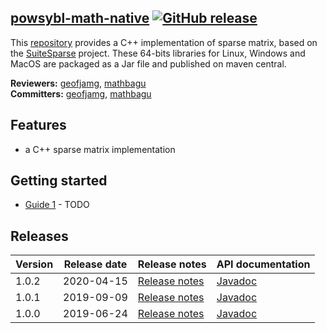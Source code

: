 ## [powsybl-math-native](./math-native) [![GitHub release](https://img.shields.io/github/release/powsybl/powsybl-math-native.svg)](https://github.com/powsybl/powsybl-math-native/releases/)
This [repository](https://github.com/powsybl/powsybl-math-native) provides a C++ implementation of sparse matrix, based on the [SuiteSparse](http://faculty.cse.tamu.edu/davis/suitesparse.html) project. These 64-bits libraries for Linux, Windows and MacOS are packaged as a Jar file and published on maven central.

**Reviewers:** [geofjamg](https://github.com/geofjamg), [mathbagu](https://github.com/mathbagu)  
**Committers:** [geofjamg](https://github.com/geofjamg), [mathbagu](https://github.com/mathbagu)

## Features

-  a C++ sparse matrix implementation

## Getting started

- [Guide 1]() - TODO

## Releases

| Version | Release date | Release notes | API documentation |
| ------- | ------------ | ------------- | ----------------- |
| 1.0.2 | 2020-04-15 | [Release notes](https://github.com/powsybl/powsybl-math-native/releases/tag/v1.0.2) | [Javadoc](https://javadoc.io/doc/com.powsybl/powsybl-math-native/1.0.2/index.html) |
| 1.0.1 | 2019-09-09 | [Release notes](https://github.com/powsybl/powsybl-math-native/releases/tag/v1.0.1) | [Javadoc](https://javadoc.io/doc/com.powsybl/powsybl-math-native/1.0.1/index.html) |
| 1.0.0 | 2019-06-24 | [Release notes](https://github.com/powsybl/powsybl-math-native/releases/tag/v1.0.0) | [Javadoc](https://javadoc.io/doc/com.powsybl/powsybl-math-native/1.0.0/index.html) |
